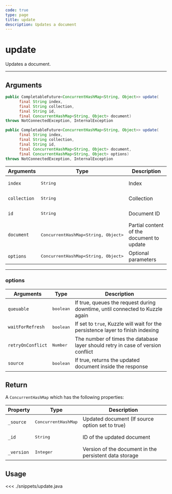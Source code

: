 ```yaml
---
code: true
type: page
title: update
description: Updates a document
---
```


# update

Updates a document.

---

## Arguments
 
```java
public CompletableFuture<ConcurrentHashMap<String, Object>> update(
      final String index,
      final String collection,
      final String id,
      final ConcurrentHashMap<String, Object> document)
throws NotConnectedException, InternalException

public CompletableFuture<ConcurrentHashMap<String, Object>> update(
      final String index,
      final String collection,
      final String id,
      final ConcurrentHashMap<String, Object> document,
      final ConcurrentHashMap<String, Object> options)
throws NotConnectedException, InternalException
```

| Arguments          | Type                                         | Description                       |
| ------------------ | -------------------------------------------- | --------------------------------- |
| `index`            | <pre>String</pre>                            | Index                             |
| `collection`       | <pre>String</pre>                            | Collection                        |
| `id        `       | <pre>String</pre>                            | Document ID                        |
| `document`         | <pre>ConcurrentHashMap<String, Object></pre> | Partial content of the document to update |
| `options`          | <pre>ConcurrentHashMap<String, Object></pre> | Optional parameters               |

---

### options

| Arguments          | Type                                         | Description                       |
| ------------------ | -------------------------------------------- | --------------------------------- |
| `queuable`         | <pre>boolean</pre>                           | If true, queues the request during downtime, until connected to Kuzzle again              |
| `waitForRefresh`   | <pre>boolean</pre>                           | If set to `true`, Kuzzle will wait for the persistence layer to finish indexing|
| `retryOnConflict`  | <pre>Number</pre>                            | The number of times the database layer should retry in case of version conflict
| `source`           | <pre>boolean</pre>                           | If true, returns the updated document inside the response

## Return

A `ConcurrentHashMap` which has the following properties:

| Property     | Type                         | Description                                                    |
|------------- |----------------------------- |--------------------------------------------------------------- |
| `_source`    | <pre>ConcurrentHashMap</pre> | Updated document (If source option set to true)                |
| `_id`        | <pre>String</pre>            | ID of the updated document                                     |
| `_version`   | <pre>Integer</pre>           | Version of the document in the persistent data storage         |

## Usage

<<< ./snippets/update.java
